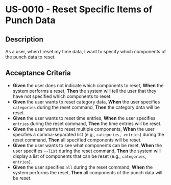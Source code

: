 # US-0010 - Reset Specific Items of Punch Data

## Description

As a user, when I reset my time data, I want to specify which components of the punch data to reset.

## Acceptance Criteria

* **Given** the user does not indicate which components to reset,
  **When** the system performs a reset,
  **Then** the system will tell the user that they have not specified which components to reset.
* **Given** the user wants to reset category data,
  **When** the user specifies `categories` during the reset command,
  **Then** the category data will be reset.
* **Given** the user wants to reset time entries,
  **When** the user specifies `entries` during the reset command,
  **Then** the time entries will be reset.
* **Given** the user wants to reset multiple components,
  **When** the user specifies a comma-separated list (e.g., `categories, entries`) during the reset command,
  **Then** all specified components will be reset.
* **Given** the user wants to see what components can be reset,
  **When** the user specifies `--list` during the reset command,
  **Then** the system will display a list of components that can be reset (e.g., `categories`, `entries`).
* **Given** the user specifies `all` during the reset command,
  **When** the system performs the reset,
  **Then** all components of the punch data will be reset.
